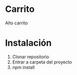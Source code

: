 # Carrito

Alto carrito

# Instalación

1. Clonar repositorio
2. Entrar a carpeta del proyecto
3. npm install
